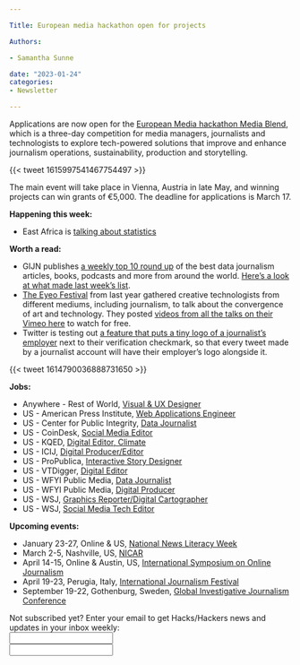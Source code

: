 ```yaml
---

Title: European media hackathon open for projects

Authors: 

- Samantha Sunne

date: "2023-01-24" 
categories: 
- Newsletter 

---
```


Applications are now open for the [European Media hackathon Media Blend](https://ipi.media/innovation/media-blend-hackathon/), which is a three-day competition for media managers, journalists and technologists to explore tech-powered solutions that improve and enhance journalism operations, sustainability, production and storytelling.

{{< tweet 1615997541467754497 >}}

The main event will take place in Vienna, Austria in late May, and winning projects can win grants of €5,000. The deadline for applications is March 17.

**Happening this week:**



* East Africa is [talking about statistics](https://us06web.zoom.us/meeting/register/tZ0of-CrqjovG9FQy47Zr0_K9MNUzWISeOs0)

**Worth a read:**



* GIJN publishes [a weekly top 10 round up](https://gijn.org/series/top-10-data-journalism-links/) of the best data journalism articles, books, podcasts and more from around the world. [Here’s a look at what made last week’s list](https://gijn.org/2023/01/13/data-journalism-top-10-best-dataviz-westminster-accounts-cosmetics-waste-capitol-rioters-sentencing/).
* [The Eyeo Festival](https://eyeofestival.com/) from last year gathered creative technologists from different mediums, including journalism, to talk about the convergence of art and technology. They posted [videos from all the talks on their Vimeo here](https://vimeo.com/channels/eyeo2022/) to watch for free.
* Twitter is testing out [a feature that puts a tiny logo of a journalist’s employer](https://www.niemanlab.org/2023/01/twitter-will-soon-let-news-outlets-lay-visual-claim-to-their-staffers-accounts-should-they/) next to their verification checkmark, so that every tweet made by a journalist account will have their employer’s logo alongside it.

{{< tweet 1614790036888731650 >}}

**Jobs:**



* Anywhere - Rest of World, [Visual & UX Designer](https://restofworld.org/about/hiring/visual-ux-designer/)
* US - American Press Institute, [Web Applications Engineer](https://www.americanpressinstitute.org/employment/api-hiring-web-applications-engineer/)
* US - Center for Public Integrity, [Data Journalist](https://recruiting.paylocity.com/Recruiting/Jobs/Details/1304049)
* US - CoinDesk, [Social Media Editor](https://boards.greenhouse.io/coindesk/jobs/6554165002)
* US - KQED, [Digital Editor, Climate](https://kqed.applytojob.com/apply/P8cr5Wxh2F/Full-Time-Digital-Editor-Climate)
* US - ICIJ, [Digital Producer/Editor](https://www.icij.org/about/work-with-us/)
* US - ProPublica, [Interactive Story Designer](https://www.propublica.org/jobs/interactive-story-designer-2)
* US - VTDigger, [Digital Editor](https://www.ire.org/job-center/digital-editor/)
* US - WFYI Public Media, [Data Journalist](https://www.wfyi.org/wfyi-careers/data-journalist)
* US - WFYI Public Media, [Digital Producer](https://www.wfyi.org/wfyi-careers/digital-producer)
* US - WSJ, [Graphics Reporter/Digital Cartographer](https://www.cisionjobs.co.uk/job/109300/graphics-reporter-digital-cartographer-the-wall-street-journal-ny/)
* US - WSJ, [Social Media Tech Editor](https://www.cisionjobs.co.uk/job/109364/social-media-tech-editor-the-wall-street-journal-ca/)

**Upcoming events:**



* January 23-27, Online & US, [National News Literacy Week](https://newslit.org/news-literacy-week/)
* March 2-5, Nashville, US, [NICAR](https://www.ire.org/training/conferences/nicar-2023/)
* April 14-15, Online & Austin, US, [International Symposium on Online Journalism](https://isoj.org/isoj-celebrates-a-successful-new-hybrid-model-and-announces-dates-for-2023-conference/)
* April 19-23, Perugia, Italy, [International Journalism Festival](https://www.journalismfestival.com/)
* September 19-22, Gothenburg, Sweden, [Global Investigative Journalism Conference](https://gijc2023.org/)

<div id="mc_embed_signup"><form id="mc-embedded-subscribe-form" class="validate" action="//hackshackers.us1.list-manage.com/subscribe/post?u=c56f2e53d5ed6ef87f8aaa75c&amp;id=fb2bc6f10b" method="post" name="mc-embedded-subscribe-form" novalidate="" target="_blank">

<div id="mc_embed_signup_scroll">

<div class="mc-field-group"><label for="mce-EMAIL">Not subscribed yet? Enter your email to get Hacks/Hackers news and updates in your inbox weekly:  </label></div>

<div class="mc-field-group"><input id="mce-EMAIL" class="required email" name="EMAIL" type="email" value="" /></div>

<!-- real people should not fill this in and expect good things - do not remove this or risk form bot signups-->

<div style="position: absolute; left: -5000px;"><input tabindex="-1" name="b_c56f2e53d5ed6ef87f8aaa75c_fb2bc6f10b" type="text" value="" /></div>

<div class="clear"><input id="mc-embedded-subscribe" class="button" name="subscribe" typ
